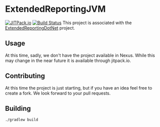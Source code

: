 # ExtendedReportingJVM
[![JITPack.io](https://jitpack.io/v/hdost/ExtendedReportingJVM.svg)](https://jitpack.io/#hdost/ExtendedReportingJVM)
[![Build Status](https://travis-ci.org/hdost/ExtendedReportingJVM.svg?branch=master)](https://travis-ci.org/hdost/ExtendedReportingJVM)
This project is associated with the [ExtendedReportingDotNet](https://github.com/The5StringFury/ExtendedReporting) project.

## Usage
At this time, sadly, we don't have the project available in Nexus. While this may change in the near future it is available through jitpack.io.

## Contributing

At this time the project is just starting, but if you have an idea feel free to create a fork. We look forward to your pull requests.

## Building

`./gradlew build`
